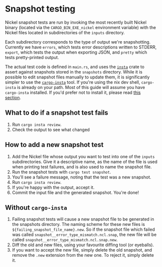 # Snapshot testing

Nickel snapshot tests are run by invoking the most recently built Nickel binary
(located via the `CARGO_BIN_EXE_nickel` environment variable) with the Nickel
files located in subdirectories of the `inputs` directory.

Each subdirectory corresponds to the type of output we're snapshotting.
Currently we have `errors`, which tests error descriptions written to STDERR,
`export`, which tests the output when exporting JSON, and `pretty` which tests
pretty-printed output.

The actual test code is defined in `main.rs`, and uses the
[`insta`](https://github.com/mitsuhiko/insta) crate to assert against snapshots
stored in the `snapshots` directory. While it is possible to edit snapshot
files manually to update them, it is significantly simpler to use the
[`cargo-insta`](https://crates.io/crates/cargo-insta) tool. If you're using the
nix dev shell, `cargo-insta` is already on your path. Most of this guide will
assume you have `cargo-insta` installed. If you'd prefer not to install it,
please read [this section](#without-cargo-insta).

## What to do if a snapshot test fails

1. Run `cargo insta review`.
2. Check the output to see what changed

## How to add a new snapshot test

1. Add the Nickel file whose output you want to test into one of the
  `inputs` subdirectories. Give it a descriptive name, as the name of the file
  is used when printing test failures, and is also used to name the snapshot
  file.
2. Run the snapshot tests with `cargo test snapshot`.
3. You'll see a failure message, noting that the test was a new snapshot.
4. Run `cargo insta review`.
5. If you're happy with the output, accept it.
6. Commit the input file and the generated snapshot. You're done!

## Without `cargo-insta`

1. Failing snapshot tests will cause a new snapshot file to be generated in the
  snapshots directory. The naming scheme for these new files is
  `${failing_snapshot_file_name}.new`. So if the snapshot file which failed
  was called `snapshot__error_type_mismatch.ncl.snap`, the new file will be
  called `snapshot__error_type_mismatch.ncl.snap.new`.
2. Diff the old and new files, using your favourite diffing tool (or eyeballs).
3. If you want to accept the new file, simply delete the old snapshot, and
  remove the `.new` extension from the new one. To reject it, simply delete it.
